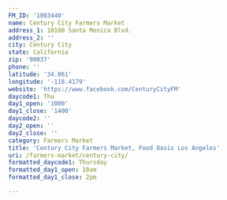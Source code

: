 ```yaml
---
FM_ID: '1003440'
name: Century City Farmers Market
address_1: 10100 Santa Monica Blvd.
address_2: ''
city: Century City
state: California
zip: '90037'
phone: ''
latitude: '34.061'
longitude: '-118.4179'
website: 'https://www.facebook.com/CenturyCityFM'
daycode1: Thu
day1_open: '1000'
day1_close: '1400'
daycode2: ''
day2_open: ''
day2_close: ''
category: Farmers Market
title: 'Century City Farmers Market, Food Oasis Los Angeles'
uri: /farmers-market/century-city/
formatted_daycode1: Thursday
formatted_day1_open: 10am
formatted_day1_close: 2pm

---
```

